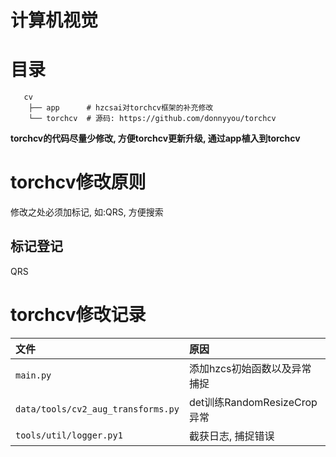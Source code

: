 # 计算机视觉

# 目录

```
   cv
    ├── app      # hzcsai对torchcv框架的补充修改
    └── torchcv  # 源码: https://github.com/donnyyou/torchcv
```

**torchcv的代码尽量少修改, 方便torchcv更新升级, 通过app植入到torchcv**

# torchcv修改原则

修改之处必须加标记, 如:QRS, 方便搜索

## 标记登记

QRS

# torchcv修改记录

| 文件 | 原因 |
|:----|:----|
| `main.py` | 添加hzcs初始函数以及异常捕捉 |
| `data/tools/cv2_aug_transforms.py` | det训练RandomResizeCrop异常 |
| `tools/util/logger.py1` | 截获日志, 捕捉错误 |
